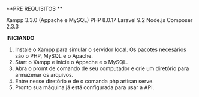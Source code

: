 **PRE REQUISITOS
**

Xampp  3.3.0 (Appache e MySQL)
PHP 8.0.17 
Laravel 9.2
Node.js
Composer 2.3.3

**INICIANDO**

1.  Instale o Xampp para simular o servidor local. Os pacotes necesários são o PHP, MySQL e o Apache.
2.  Start o Xampp e inicie o Appache e o MySQL.
3.  Abra o promt de comando de seu computador e crie um diretório para armazenar os arquivos.
4.  Entre nesse diretório e de o comanda php artisan serve.
5.  Pronto sua máquina já está configurada para usar a API.
